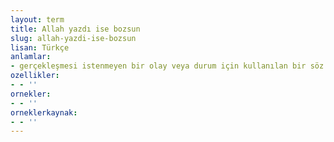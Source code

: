 ```yaml
---
layout: term
title: Allah yazdı ise bozsun
slug: allah-yazdi-ise-bozsun
lisan: Türkçe
anlamlar:
- gerçekleşmesi istenmeyen bir olay veya durum için kullanılan bir söz
ozellikler:
- - ''
ornekler:
- - ''
orneklerkaynak:
- - ''
---
```

